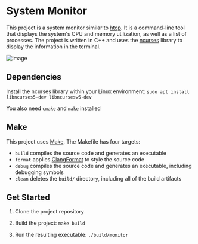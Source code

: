 # System Monitor

This project is a system monitor similar to [htop](https://github.com/htop-dev/htop). It is a command-line tool that displays the system's CPU and memory utilization, as well as a list of processes. The project is written in C++ and uses the [ncurses](https://en.wikipedia.org/wiki/Ncurses) library to display the information in the terminal.

![image](https://user-images.githubusercontent.com/113075816/236335603-ff2f3a38-1767-4773-a704-60bb08a6b1aa.png)

## Dependencies 

Install the ncurses library within your Linux environment: `sudo apt install libncurses5-dev libncursesw5-dev`

You also need `cmake` and `make` installed 


## Make
This project uses [Make](https://www.gnu.org/software/make/). The Makefile has four targets:
* `build` compiles the source code and generates an executable
* `format` applies [ClangFormat](https://clang.llvm.org/docs/ClangFormat.html) to style the source code
* `debug` compiles the source code and generates an executable, including debugging symbols
* `clean` deletes the `build/` directory, including all of the build artifacts

## Get Started

1. Clone the project repository

2. Build the project: `make build`

3. Run the resulting executable: `./build/monitor`
